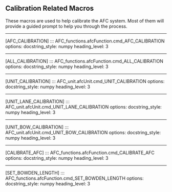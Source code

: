 ## Calibration Related Macros

These macros are used to help calibrate the AFC system. Most of them will provide a guided prompt to help you through the process.

-----
[AFC_CALIBRATION]
::: AFC_functions.afcFunction.cmd_AFC_CALIBRATION
    options:
      docstring_style: numpy
      heading_level: 3

-----
[ALL_CALIBRATION]
::: AFC_functions.afcFunction.cmd_ALL_CALIBRATION
    options:
      docstring_style: numpy
      heading_level: 3

-----
[UNIT_CALIBRATION]
::: AFC_unit.afcUnit.cmd_UNIT_CALIBRATION
    options:
      docstring_style: numpy
      heading_level: 3

-----
[UNIT_LANE_CALIBRATION]
::: AFC_unit.afcUnit.cmd_UNIT_LANE_CALIBRATION
    options:
      docstring_style: numpy
      heading_level: 3

-----
[UNIT_BOW_CALIBRATION]
::: AFC_unit.afcUnit.cmd_UNIT_BOW_CALIBRATION
    options:
      docstring_style: numpy
      heading_level: 3

-----
[CALIBRATE_AFC]
::: AFC_functions.afcFunction.cmd_CALIBRATE_AFC
    options:
      docstring_style: numpy
      heading_level: 3

-----
[SET_BOWDEN_LENGTH]
::: AFC_functions.afcFunction.cmd_SET_BOWDEN_LENGTH
    options:
      docstring_style: numpy
      heading_level: 3


